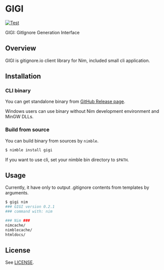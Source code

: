 # GIGI

[![Test](https://github.com/attakei/gigi/actions/workflows/test.yml/badge.svg)](https://github.com/attakei/gigi/actions/workflows/test.yml)

GIGI: GitIgnore Generation Interface

## Overview

GIGI is gitignore.io client library for Nim, included small cli application.

## Installation

### CLI binary

You can get standalone binary from [GitHub Release page](https://github.com/attakei/gigi/releases).

Windows users can use binary without Nim development environment and MinGW DLLs.

### Build from source

You can build binary from sources by `nimble`.

```sh
$ nimble install gigi
```

If you want to use cli, set your nimble bin directory to `$PATH`.

## Usage

Currently, it have only to output .gitignore contents from templates by arguments.

```sh
$ gigi nim
### GIGI version 0.2.1
### command with: nim

### Nim ###
nimcache/
nimblecache/
htmldocs/
```

## License

See [LICENSE](./LICENSE).
